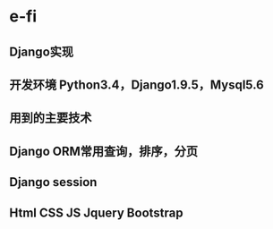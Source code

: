 # e-fi
## Django实现

## 开发环境 Python3.4，Django1.9.5，Mysql5.6
## 用到的主要技术
## Django ORM常用查询，排序，分页
## Django session
## Html CSS JS Jquery Bootstrap
